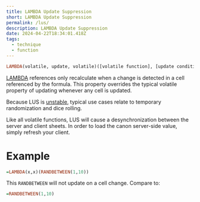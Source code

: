 ```yaml
---
title: LAMBDA Update Suppression
short: LAMBDA Update Suppression
permalink: /lus/
description: LAMBDA Update Suppression
date: 2024-04-22T18:34:01.418Z
tags:
  - technique
  - function
---
```

```haskell
LAMBDA(volatile, update, volatile)([volatile function], [update condition])
```
[LAMBDA](https://sheets.wiki/lambda/) references only recalculate when a change is detected in a cell referenced by the formula. This property overrides the typical volatile property of updating whenever any cell is updated.

Because LUS is [unstable](https://sheets.wiki/unstable/), typical use cases relate to temporary randomization and dice rolling.

Like all volatile functions, LUS will cause a desynchronization between the server and client sheets. In order to load the canon server-side value, simply refresh your client.

# Example
```haskell
=LAMBDA(x,x)(RANDBETWEEN(1,10))
```

This `RANDBETWEEN` will not update on a cell change. Compare to:

```haskell
=RANDBETWEEN(1,10)
```